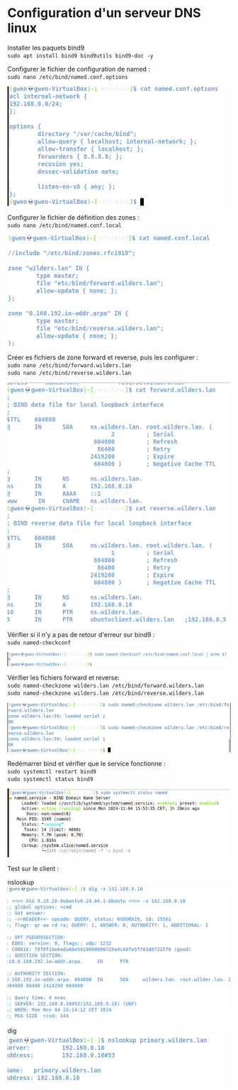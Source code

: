 # Configuration d'un serveur DNS linux 

Installer les paquets bind9  
`sudo apt install bind9 bind9utils bind9-doc -y`  

Configurer le fichier de configuration de named :  
`sudo nano /etc/bind/named.conf.options`  

![zone](./DNSCONF2.png)  

Configurer le fichier de définition des zones :  
`sudo nano /etc/bind/named.conf.local`  

![zone](./DNSCONF3.png)  

Créer es fichiers de zone forward et reverse, puis les configurer :   
`sudo nano /etc/bind/forward.wilders.lan`  
`sudo nano /etc/bind/reverse.wilders.lan`  

![zones2](./DNSCONF.png)  

Vérifier si il n'y a pas de retour d'erreur sur bind9 :  
`sudo named-checkconf`  

![test](./DNSecho0.png)  

Vérifier les fichiers forward et reverse:  
`sudo named-checkzone wilders.lan /etc/bind/forward.wilders.lan`  
`sudo named-checkzone wilders.lan /etc/bind/reverse.wilders.lan`  

![test](./DNScheckzone.png)  

Redémarrer bind et vérifier que le service fonctionne :  
`sudo systemctl restart bind9`  
`sudo systemctl status bind9`  

![Test3](./DNS6.png)  

Test sur le client :  

nslookup  
![Test1](./DNS3.png)  

dig  
![Test2](./DNS4.png)  



